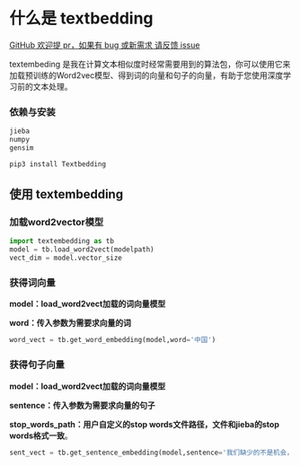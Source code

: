 # 什么是 textbedding

[GitHub 欢迎提 pr，如果有 bug 或新需求 请反馈 issue](https://github.com/Hanscal/textembedding/issues)

textembeding 是我在计算文本相似度时经常需要用到的算法包，你可以使用它来加载预训练的Word2vec模型、得到词的向量和句子的向量，有助于您使用深度学习前的文本处理。

### 依赖与安装

```bash
jieba
numpy
gensim
```

```py
pip3 install Textbedding
```

## 使用 textembedding

### 加载word2vector模型

```py
import textembedding as tb
model = tb.load_word2vect(modelpath)
vect_dim = model.vector_size
```

### 获得词向量

**model：load_word2vect加载的词向量模型**

**word：传入参数为需要求向量的词**

```py
word_vect = tb.get_word_embedding(model,word='中国')
```

### 获得句子向量

**model：load_word2vect加载的词向量模型**

**sentence：传入参数为需要求向量的句子**

**stop_words_path：用户自定义的stop words文件路径，文件和jieba的stop words格式一致**。

```py
sent_vect = tb.get_sentence_embedding(model,sentence='我们缺少的不是机会，而是在机会面前将自己重新归零的勇气。',stop_words_path='')
```
